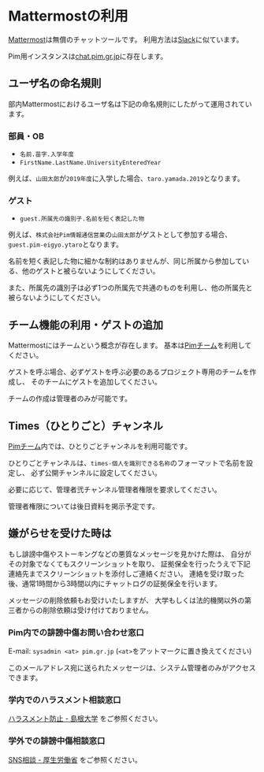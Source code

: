 # Mattermostの利用

[Mattermost](https://mattermost.com/)は無償のチャットツールです。
利用方法は[Slack](https://slack.com/)に似ています。

Pim用インスタンスは[chat.pim.gr.jp](https://chat.pim.gr.jp)に存在します。

## ユーザ名の命名規則

部内Mattermostにおけるユーザ名は下記の命名規則にしたがって運用されています。

### 部員・OB

- `名前.苗字.入学年度`
- `FirstName.LastName.UniversityEnteredYear`

例えば、`山田太郎`が`2019年度`に入学した場合、`taro.yamada.2019`となります。

### ゲスト

- `guest.所属先の識別子.名前を短く表記した物`

例えば、`株式会社Pim情報通信営業`の`山田太郎`がゲストとして参加する場合、`guest.pim-eigyo.ytaro`となります。

名前を短く表記した物に細かな制約はありませんが、同じ所属から参加している、他のゲストと被らないようにしてください。

また、所属先の識別子は必ず1つの所属先で共通のものを利用し、他の所属先と被らないようにしてください。

## チーム機能の利用・ゲストの追加

Mattermostにはチームという概念が存在します。
基本は[Pimチーム](https://chat.pim.gr.jp/pim)を利用してください。

ゲストを呼ぶ場合、必ずゲストを呼ぶ必要のあるプロジェクト専用のチームを作成し、
そのチームにゲストを追加してください。

チームの作成は管理者のみが可能です。

## Times（ひとりごと）チャンネル

[Pimチーム](https://chat.pim.gr.jp/pim)内では、ひとりごとチャンネルを利用可能です。

ひとりごとチャンネルは、`times-個人を識別できる名称`のフォーマットで名前を設定し、
必ず公開チャンネルに設定してください。

必要に応じて、管理者弐チャンネル管理者権限を要求してください。

管理者権限については後日資料を掲示予定です。

## 嫌がらせを受けた時は

もし誹謗中傷やストーキングなどの悪質なメッセージを見かけた際は、
自分がその対象でなくてもスクリーンショットを取り、
証拠保全を行ったうえで下記連絡先までスクリーンショットを添付しご連絡ください。
連絡を受け取った後、通常1時間から3時間以内にチャットログの証拠保全を行います。

メッセージの削除依頼もお受けいたしますが、
大学もしくは法的機関以外の第三者からの削除依頼は受け付けておりません。

### Pim内での誹謗中傷お問い合わせ窓口

E-mail: `sysadmin <at> pim.gr.jp` (`<at>`をアットマークに置き換えてください)

このメールアドレス宛に送られたメッセージは、システム管理者のみがアクセスできます。

### 学内でのハラスメント相談窓口

[ハラスメント防止 - 島根大学](https://www.shimane-u.ac.jp/introduction/policies_and_initiatives/environment/harassment/index.html)
をご参照ください。

### 学外での誹謗中傷相談窓口

[SNS相談 - 厚生労働省](https://www.mhlw.go.jp/mamorouyokokoro/soudan/sns/)
をご参照ください。
